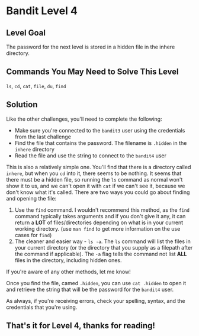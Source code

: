 # Bandit Level 4

## Level Goal

The password for the next level is stored in a hidden file in the
inhere directory.

## Commands You May Need to Solve This Level

`ls`, `cd`, `cat`, `file`, `du`, `find`

## Solution

Like the other challenges, you'll need to complete the following:

- Make sure you're connected to the `bandit3` user using the credentials from the last challenge
- Find the file that contains the password. The filename is `.hidden` in the `inhere` directory
- Read the file and use the string to connect to the `bandit4` user

This is also a relatively simple one. You'll find that there is a directory called `inhere`, but when you `cd` into it, there seems to be nothing. It seems that there must be a hidden file, so running the `ls` command as normal won't show it to us, and we can't open it with `cat` if we can't see it, because we don't know what it's called. There are two ways you could go about finding and opening the file:

1. Use the `find` command. I wouldn't recommend this method, as the `find` command typically takes arguments and if you don't give it any, it can return a **LOT** of files/directories depending on what is in your current working directory. (use `man find` to get more information on the use cases for `find`)
2. The cleaner and easier way - `ls -a`. The `ls` command will list the files in your current directory (or the directory that you supply as a filepath after the command if applicable). The `-a` flag tells the command not list **ALL** files in the directory, including hidden ones.

If you're aware of any other methods, let me know!

Once you find the file, camed `.hidden`, you can use `cat .hidden` to open it and retrieve the string that will be the password for the `bandit4` user.

As always, if you're receiving errors, check your spelling, syntax, and the credentials that you're using.

## That's it for Level 4, thanks for reading!
